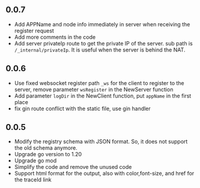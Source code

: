 ## 0.0.7
- Add APPName and node info immediately in server when receiving the register request
- Add more comments in the code
- Add server privateIp route to get the private IP of the server. sub path is `/_internal/privateIp`. It is useful when the server is behind the NAT.
## 0.0.6
- Use fixed websocket register path `_ws` for the client to register to the server, remove parameter `wsRegister` in the NewServer function
- Add parameter `logDir` in the NewClient function, put `appName` in the first place
- fix gin route conflict with the static file, use gin handler
## 0.0.5
- Modify the registry schema with JSON format. So, it does not support the old schema anymore.
- Upgrade go version to 1.20
- Upgrade go mod
- Simplify the code and remove the unused code
- Support html format for the output, also with color,font-size, and href for the traceId link
